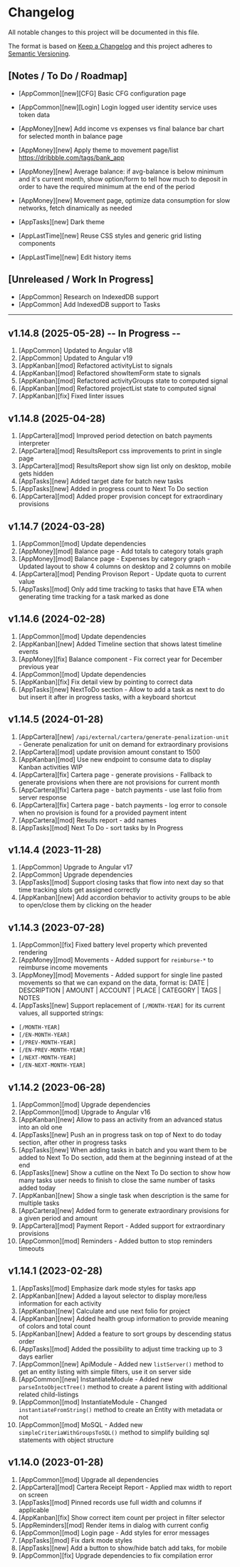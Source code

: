 # Changelog

All notable changes to this project will be documented in this file.

The format is based on [Keep a Changelog](http://keepachangelog.com/en/1.0.0/)
and this project adheres to [Semantic Versioning](http://semver.org/spec/v2.0.0.html).

## [Notes / To Do / Roadmap]

- [AppCommon][new][CFG] Basic CFG configuration page
- [AppCommon][new][Login] Login logged user identity service uses token data

- [AppMoney][new] Add income vs expenses vs final balance bar chart for selected month in balance page
- [AppMoney][new] Apply theme to movement page/list https://dribbble.com/tags/bank_app
- [AppMoney][new] Average balance: if avg-balance is below minimum and it's current month, show option/form to tell how much to deposit in order to have the required minimum at the end of the period
- [AppMoney][new] Movement page, optimize data consumption for slow networks, fetch dinamically as needed

- [AppTasks][new] Dark theme

- [AppLastTime][new] Reuse CSS styles and generic grid listing components
- [AppLastTime][new] Edit history items

## [Unreleased / Work In Progress]

- [AppCommon] Research on IndexedDB support
- [AppCommon] Add IndexedDB support to Tasks

<hr/>

## v1.14.8 (2025-05-28) -- In Progress --

1. [AppCommon] Updated to Angular v18
2. [AppCommon] Updated to Angular v19
3. [AppKanban][mod] Refactored activityList to signals
4. [AppKanban][mod] Refactored showItemForm state to signals
5. [AppKanban][mod] Refactored activityGroups state to computed signal
6. [AppKanban][mod] Refactored projectList state to computed signal
7. [AppKanban][fix] Fixed linter issues

## v1.14.8 (2025-04-28)

1. [AppCartera][mod] Improved period detection on batch payments interpreter
2. [AppCartera][mod] ResultsReport css improvements to print in single page
3. [AppCartera][mod] ResultsReport show sign list only on desktop, mobile gets hidden
4. [AppTasks][new] Added target date for batch new tasks
5. [AppTasks][new] Added in progress count to Next To Do section
6. [AppCartera][mod] Added proper provision concept for extraordinary provisions

## v1.14.7 (2024-03-28)

1. [AppCommon][mod] Update dependencies
2. [AppMoney][mod] Balance page - Add totals to category totals graph
3. [AppMoney][mod] Balance page - Expenses by category graph - Updated layout to show 4 columns on desktop and 2 columns on mobile
4. [AppCartera][mod] Pending Provison Report - Update quota to current value
5. [AppTasks][mod] Only add time tracking to tasks that have ETA when generating time tracking for a task marked as done

## v1.14.6 (2024-02-28)

1. [AppCommon][mod] Update dependencies
2. [AppKanban][new] Added Timeline section that shows latest timeline events
3. [AppMoney][fix] Balance component - Fix correct year for December previous year
4. [AppCommon][mod] Update dependencies
5. [AppKanban][fix] Fix detail view by pointing to correct data
6. [AppTasks][new] NextToDo section - Allow to add a task as next to do but insert it after in progress tasks, with a keyboard shortcut

## v1.14.5 (2024-01-28)

1. [AppCartera][new] `/api/external/cartera/generate-penalization-unit` - Generate penalization for unit on demand for extraordinary provisions
2. [AppCartera][mod] update provision amount constant to 1500
3. [AppKanban][mod] Use new endpoint to consume data to display Kanban activities WIP
4. [AppCartera][fix] Cartera page - generate provisions - Fallback to generate provisions when there are not provisions for current month
5. [AppCartera][fix] Cartera page - batch payments - use last folio from server response
6. [AppCartera][fix] Cartera page - batch payments - log error to console when no provision is found for a provided payment intent
7. [AppCartera][mod] Results report - add names
8. [AppTasks][mod] Next To Do - sort tasks by In Progress

## v1.14.4 (2023-11-28)

1. [AppCommon] Upgrade to Angular v17
2. [AppCommon] Upgrade dependencies
3. [AppTasks][mod] Support closing tasks that flow into next day so that time tracking slots get assigned correctly
4. [AppKanban][new] Add accordion behavior to activity groups to be able to open/close them by clicking on the header

## v1.14.3 (2023-07-28)

1. [AppCommon][fix] Fixed battery level property which prevented rendering
2. [AppMoney][mod] Movements - Added support for `reimburse-*` to reimburse income movements
3. [AppMoney][mod] Movements - Added support for single line pasted movements so that we can expand on the data, format is: DATE | DESCRIPTION | AMOUNT | ACCOUNT | PLACE | CATEGORY | TAGS | NOTES
4. [AppTasks][new] Support replacement of `[/MONTH-YEAR]` for its current values, all supported strings:

- `[/MONTH-YEAR]`
- `[/EN-MONTH-YEAR]`
- `[/PREV-MONTH-YEAR]`
- `[/EN-PREV-MONTH-YEAR]`
- `[/NEXT-MONTH-YEAR]`
- `[/EN-NEXT-MONTH-YEAR]`

## v1.14.2 (2023-06-28)

1. [AppCommon][mod] Upgrade dependencies
2. [AppCommon][mod] Upgrade to Angular v16
3. [AppKanban][new] Allow to pass an activity from an advanced status into an old one
4. [AppTasks][new] Push an in progress task on top of Next to do today section, after other in progress tasks
5. [AppTasks][new] When adding tasks in batch and you want them to be added to Next To Do section, add them at the beginning instead of at the end
6. [AppTasks][new] Show a cutline on the Next To Do section to show how many tasks user needs to finish to close the same number of tasks added today
7. [AppKanban][new] Show a single task when description is the same for multiple tasks
8. [AppCartera][new] Added form to generate extraordinary provisions for a given period and amount
9. [AppCartera][mod] Payment Report - Added support for extraordinary provisions
10. [AppCommon][mod] Reminders - Added button to stop reminders timeouts

## v1.14.1 (2023-02-28)

1. [AppTasks][mod] Emphasize dark mode styles for tasks app
2. [AppKanban][new] Added a layout selector to display more/less information for each activity
3. [AppKanban][new] Calculate and use next folio for project
4. [AppKanban][new] Added health group information to provide meaning of colors and total count
5. [AppKanban][new] Added a feature to sort groups by descending status order
6. [AppTasks][mod] Added the possibility to adjust time tracking up to 3 days earlier
7. [AppCommon][new] ApiModule - Added new `listServer()` method to get an entity listing with simple filters, use it on server side
8. [AppCommon][new] InstantiateModule - Added new `parseIntoObjectTree()` method to create a parent listing with additional related child-listings
9. [AppCommon][mod] InstantiateModule - Changed `instantiateFromString()` method to create an Entity with metadata or not
10. [AppCommon][mod] MoSQL - Added new `simpleCriteriaWithGroupsToSQL()` method to simplify building sql statements with object structure

## v1.14.0 (2023-01-28)

1. [AppCommon][mod] Upgrade all dependencies
2. [AppCartera][mod] Cartera Receipt Report - Applied max width to report on screen
3. [AppTasks][mod] Pinned records use full width and columns if applicable
4. [AppKanban][fix] Show correct item count per project in filter selector
5. [AppReminders][mod] Render items in dialog with current config
6. [AppCommon][mod] Login page - Add styles for error messages
7. [AppTasks][mod] Fix dark mode styles
8. [AppTasks][new] Add a button to show/hide batch add taks, for mobile
9. [AppCommon][fix] Upgrade dependencies to fix compilation error
